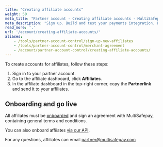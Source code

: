 ```yaml
---
title: "Creating affiliate accounts"
weight: 50
meta_title: "Partner account - Creating affiliate accounts - MultiSafepay Docs"
meta_description: "Sign up. Build and test your payments integration. Explore our products and services. Use our API Reference, SDKs, and wrappers. Get support."
read_more: '.'
url: '/account/creating-affiliate-accounts/'
aliases:
    - /tools/partner-account-control/sign-up-new-affiliates
    - /tools/partner-account-control/merchant-agreement
    - /account/partner-account-control/creating-affiliate-accounts/
---
```


To create accounts for affiliates, follow these steps:

1. Sign in to your partner account.
2. Go to the affiliate dashboard, click **Affiliates**. 
3. In the affiliate dashboard in the top-right corner, copy the **Partnerlink** and send it to your affiliates.

## Onboarding and go live
All affiliates must be [onboarded](/getting-started/go-live/) and sign an agreement with MultiSafepay, containing general terms and conditions.

You can also onboard affiiates [via our API](/account/api-onboarding/).

For any questions, affiliates can email <partner@multisafepay.com>

